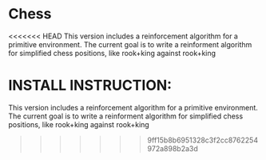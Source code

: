 # Chess

<<<<<<< HEAD
This version includes a reinforcement algorithm for a primitive environment. The current goal is to write a reinforment algorithm for simplified chess positions, like rook+king against rook+king

INSTALL INSTRUCTION:
=======
This version includes a reinforcement algorithm for a primitive environment. 
The current goal is to write a reinforment algorithm for simplified chess positions, like rook+king against rook+king
>>>>>>> 9ff15b8b6951328c3f2cc8762254972a898b2a3d
